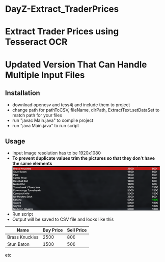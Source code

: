 # DayZ-Extract_TraderPrices
# Extract Trader Prices using Tesseract OCR

# **Updated Version That Can Handle Multiple Input Files**

## Installation
- download opencsv and tess4j and include them to project
- change path for pathToCSV, fileName, dirPath, ExtractText.setDataSet to match path for your files
- run "javac Main.java" to compile project
- run "java Main.java" to run script

## Usage
- Input Image resolution has to be 1920x1080
- **To prevent duplicate values trim the pictures so that they don't have the same elements** 
![Example Input Image](https://raw.githubusercontent.com/TheZodiaCC/DayZ-Extract_TraderPrices/master/exampleimg.png)
- Run script
- Output will be saved to CSV file and looks like this

| Name          | Buy Price     |Sell Price |
| ------------- | ------------- |-----------|
| Brass Knuckles| 2500          |800        |
| Stun Baton    | 1500          |500        |

etc
